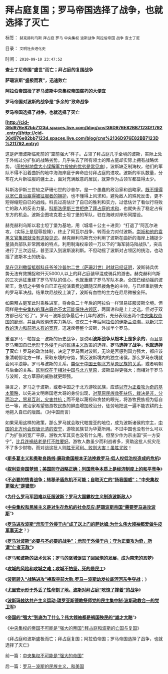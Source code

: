 # 拜占庭复国；罗马帝国选择了战争，也就选择了灭亡

标签： `赫克赫利乌斯` `拜占庭` `罗马` `中央集权` `波斯战争` `阿拉伯帝国` `战争` `查士丁尼` 

目录： `文明社会进化史`

时间： `2010-09-10 23:47:52`

**查士丁尼帝国“盛世”而亡；拜占庭的复国战争**

**萨珊波斯“盛极而衰”，迅速败亡**

**阿拉伯帝国捡了罗马波斯中央集权帝国腐朽的大便宜**

**罗马帝国对波斯的战争是“多余的”致命战争**

**罗马帝国选择了战争，也就选择了灭亡**

**[http://cid-36d976e82bb7123d.spaces.live.com/blog/cns!36D976E82BB7123D!1792.entry](http://cid-36d976e82bb7123d.spaces.live.com/blog/cns%2136D976E82BB7123D%211792.entry)**

[](http://upload.wikimedia.org/wikipedia/commons/d/d7/Sassanid-empire-610CE.png)

这是萨珊波斯临死前的“空前强大”样子。占领了拜占庭几乎全境的波斯，实际上处于外线过分扩张的战略劣势。几乎失去了所有领土的拜占庭却实际上拥有战略优势。（[用控制地盘大小误解军力投放的优劣是常见病](../../../2009/1/28/战争是实施火力物流的准确投放的快递专业.md)）。波斯缺乏制海权，他们的军队不得不沿着曲折的地中海海岸疲于奔命应付拜占庭的进攻。波斯的军队数量，分布在大片新征服的疆土上，面对充满敌意的居民，就算作为占领军都显得太少。

科斯洛伊斯三世较之萨珊七世的沙普尔，是一个愚蠢的政治家和战略家。[既不懂得以宽仁自治赢得被征服者的拥护](../../../2010/5/22/仁者无敌话宽容，伊斯兰和阿拉伯帝国.md)，也不懂得上风求和，避免敌人的殊死反击，更不短得缩短自已的战线。科氏过高估计了自已的胜利和实力，过低估计了看似行将败亡的敌人的反击力量。[科斯洛伊斯三世拒绝了拜占庭的求和](../../../2010/9/10/罗马，波斯，拜占庭“吃饱了撑着”的战争.md)，也就失去了稳定占有东方的机会。波斯企图攻克君士坦丁堡的军队，驻在海峡对岸形同摆设。

赫克赫利乌斯以君士坦丁堡为基地，用（城墙＋公主＋进贡）“打退了”阿瓦尔进攻，（实际上是屈辱投降），终止了阿瓦尔战争，转而全力对付波斯。[崇祯和他的袁黑文官集团就没有这般见识](../../../2010/9/8/（罗马Vs波斯）类似（明朝Vs后金）.md)。赫克赫利乌斯充分利用了波斯在曲折的海岸上捕捉少量骑兵部队非常困难的特点，利用制海权率领一万以下的“海军骑马陆战队”，突击进行了三次远征，甚至深入到波斯波利斯。不但动摇了波斯对占领区的统治，也动摇了波斯本土的统治。

[早在贝利撒留抵御科氏爷爷沙普尔二世（萨珊21世）时就已经证明](../../../2010/9/10/罗马，波斯，拜占庭“吃饱了撑着”的战争.md)，波斯骑兵优势无法有效捕捉和歼灭5000人以上的拜占庭装甲混成骑兵的游击。赫克赫利乌斯的三次远征重建了罗马军队的信心，也就重建了罗马军队本身。全国已经动摇的波斯王，急切之中强令自已正在扮演着费边跟随汉尼拨角色的主帅，与已经重新强大的罗马军决战。结果坎尼战役上演了，波斯有血性的主力在尼尼微被全歼。

如果拜占庭军此时乘胜进军，将会象二十年后的阿拉伯一样轻易征服波斯全境。但同样是[中央集权的拜占庭也不太可能保住占领区](../../../2010/4/29/中央集权的埃及帝国同样空前的短寿.md)，两国讲和是上上之选，但对于双方都已经“迟了”。罗马－波斯战争最后十几年的波折，充分表现出两个[中央集权帝国的脆](../../../2010/4/28/中央集权是社会生存成本的高利贷.md)弱，并且两败俱伤实力耗尽。仅仅二十年后[阿拉伯的伊斯兰浪潮，以新兴宗教的活力和前所未有的宽容](../../../2010/5/22/阿拉伯帝国崛起和王朝灭亡的内因.md)，迅速席卷整个波斯，外加半个罗马。

重温罗马－帕提亚－波斯的历史战争，是说明**波斯战争从根本上是多余的**，而且是罗马帝国自已[示形于外侵于内](../../../2009/9/28/示形于外实侵于内的爱国道德明星.md)的[民族主义政](../../../2009/12/13/“得道多助，失道寡助”.md)策的选择。**罗马选择了战争，也就选择了灭亡**！罗马的政治体制，决定了罗马面对波斯，无论是否感到国力强大，都应该象清朝御北方一样，采取东境的守势，策反波斯境内的独立诸侯，那么罗马东境就会风平浪静。罗马与波斯的关系，[类似于中国王朝北方草原民族的关系](../../../2008/11/27/血的教训：不要妖魔化敌人.md)，或者明朝与后金的关系。[区别仅在于相对中国与北方草原](../../../2008/11/24/中国150年来失败根本原因.md)，波斯显得更强大；而相对于罗马与波斯，北方草原的威胁就更顽强。

换言之，罗马之于波斯，或者中国之于北方游牧民族，应该[以守为正着攻为奇的基本策略](../../../2009/6/23/守为正着攻为奇.md)，以先进文明帝国老大哥的身份出现，[对草原民族救死扶伤，栽决是非，分而治之，贸易互利，灾害共抗；](../../../2008/11/28/为什么清朝边疆政策可以缔造中国今天版图.md)而不是以蔑视和贪婪的眼光，将游牧民族视为低自已一等，政治家希望借游牧民族的鲜血增加政治分，徒劳地把这一遍不能农耕的土地拖入自已的版图。（对中国而言）

如果采用这样的政策，那么罗马就会取代帕提亚的地位，成为波斯诸侯的宗主，[中国的北方也会现唐元清的安宁](../../../2008/11/28/为什么清朝边疆政策可以缔造中国今天版图.md)，游牧民族甘为华夏所用。不过中国也没有什么可以广为扩张的宽广平原，游牧大军其实也没有什么用。但至少作为宗主国“买一方安宁”，[比兵连祸结老是打不胜要好](../../../2008/11/17/中西文明不碰撞，中国文明会走向世界吗？.md)。游牧人数虽少而利战者多，资助这批人抗灾花不了多少财物，而对战这批人则[胜无可利、败则大害！虽胜尤败](../../../2008/11/30/简析宋朝败亡的原因.md)！

《[**斯多葛主义和奥勒良路线;廉政救国根本无法挽救罗马;低人权低治权造成的危机**](../../../2010/9/7/奥勒良路线，廉政无法挽救罗马.md)》

《[**叙利亚帝国梦想；美国防守战略正确；列国竞争本质上是经济制度上的和平竞争**](../../../2010/9/7/国家之间本质上是经济制度的和平竞争.md)》

《[**不必要的愤青战争；转移矛盾危机不可能；自取灭亡的“扬我国威”；“中央集权更强大”是错觉**](../../../2010/9/7/战争转移危机矛盾不可能；中央集权强大是错觉.md)》

《[**为什么罗马军团难以征服波斯？罗马大国霸权主义制造波斯敌人**](../../../2010/9/8/为什么罗马军团难以征服波斯？.md)》

《[**中央集权和民族主义是对生存危机的社会反应;萨珊波斯帝国“需要罗马进攻波斯**](../../../2010/9/8/（罗马Vs波斯）类似（明朝Vs后金）.md)”》

《[**罗马进攻波斯“示形于外侵于内”成了送上门的萨达姆;为什么伟大领袖都爱做牛皮军事天才**](../../../2010/9/8/罗马－萨珊四百年战争，阿拉伯和亚美尼亚.md)？》

《[**罗马对波斯“必要与不必要的战争”；示形于外侵于内；守为正着攻为奇，所谓“仁者无敌”**](../../../2010/9/9/罗马不打波斯，皇帝和波斯都危险了.md)》

《[**罗马和波斯的战术优劣；罗马的坚城促进了回回炮的发展，成为南宋的恶梦**](../../../2010/9/9/罗马的坚城，成为南宋的恶梦.md)》

《[**攻城的风险和攻城之难；攻城不怕坚，死的是民工**](../../../2010/9/9/攻城不怕坚，死的是民工.md)》

《[**波斯转入“战略进攻”换取空前大败;罗马－波斯幼发拉底河河东争夺战**](../../../2010/9/10/波斯“战略大反攻”换来空前大败仗.md)；》

《[**尤里安示形于外丢了性命割了地，波斯对拜占庭“吃饱了撑着”的战争**](../../../2010/9/10/罗马，波斯，拜占庭“吃饱了撑着”的战争.md)》

《[**波斯玛兹达共产主义运动;琐罗亚斯德教祭师党的民主集中制;波斯政教合一的党卫军**](../../../2010/9/10/波斯玛兹达共产主义运动;Zenoaster民主集中制.md)》

《[**帝国的“强大”到底为了什么？伟大领袖都是祸国殃民的“雄才大略**](../../../2010/9/10/帝国强大了，也就必然要灭亡了.md)”》

《[中央集权的帝国不可能是“强大的帝国”;拜占庭和波斯的亡国与复国](../../../2010/9/10/中央集权不可能是“强大的帝国”.md)》

《拜占庭和波斯盛极而亡；拜占庭复国；阿拉伯帝国；罗马帝国选择了战争，也就选择了灭亡》



前一篇：[中央集权不可能是“强大的帝国”](../../../2010/9/10/中央集权不可能是“强大的帝国”.md)

后一篇：[罗马－波斯的民族主义，和美国](../../../2010/9/11/罗马－波斯的民族主义，和美国.md)